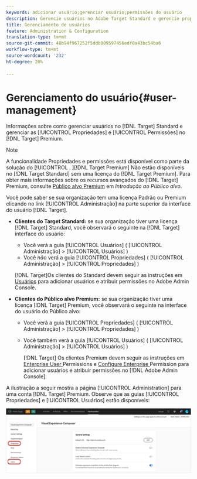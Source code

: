 ```yaml
---
keywords: adicionar usuário;gerenciar usuário;permissões do usuário
description: Gerencie usuários no Adobe Target Standard e gerencie propriedades e permissões corporativas no Adobe Target Premium.
title: Gerenciamento de usuários
feature: Administration & Configuration
translation-type: tm+mt
source-git-commit: 48b94f967252f5ddb009597456edf0a43bc54ba6
workflow-type: tm+mt
source-wordcount: '232'
ht-degree: 20%

---
```



# Gerenciamento do usuário{#user-management}

Informações sobre como gerenciar usuários no [!DNL Target] Standard e gerenciar as [!UICONTROL Propriedades] e [!UICONTROL Permissões] no [!DNL Target] Premium.

>[!NOTE]
>
>A funcionalidade Propriedades e permissões está disponível como parte da solução do [!UICONTROL . ][!DNL Target Premium] Não estão disponíveis no [!DNL Target Standard] sem uma licença do [!DNL Target Premium]. Para obter mais informações sobre os recursos avançados do [!DNL Target] Premium, consulte [Público alvo Premium](/help/c-intro/intro.md#premium) em *Introdução ao Público alvo*.

Você pode saber se sua organização tem uma licença Padrão ou Premium clicando no link [!UICONTROL Administração] na parte superior da interface do usuário [!DNL Target].

* **Clientes do Target Standard:** se sua organização tiver uma licença  [!DNL Target] Standard, você observará o seguinte na  [!DNL Target] interface do usuário:

   * Você verá a guia [!UICONTROL Usuários] ( [!UICONTROL Administração] > [!UICONTROL Usuários] )
   * Você *não* verá a guia [!UICONTROL Propriedades] ( [!UICONTROL Administração] > [!UICONTROL Propriedades] )

   [!DNL Target]Os clientes do Standard devem seguir as instruções em [Usuários](/help/administrating-target/c-user-management/c-user-management/user-management.md) para adicionar usuários e atribuir permissões no Adobe Admin Console.

* **Clientes do Público alvo Premium:** se sua organização tiver uma licença  [!DNL Target] Premium, você observará o seguinte na interface do usuário do Público alvo:

   * Você verá a guia [!UICONTROL Propriedades] ( [!UICONTROL Administração] > [!UICONTROL Propriedades] )
   * Você também verá a guia [!UICONTROL Usuários] ( [!UICONTROL Administração] > [!UICONTROL Usuários] )

      [!DNL Target] Os clientes Premium devem seguir as instruções em  [Enterprise User ](/help/administrating-target/c-user-management/property-channel/property-channel.md#concept_E396B16FA2024ADBA27BC056138F9838) Permissions e  [Configure Enterprise ](/help/administrating-target/c-user-management/property-channel/properties-overview.md#concept_22F2855DBF0D4754B9460F5D68749C71) Permission para adicionar usuários e atribuir permissões no  [!DNL Adobe Admin Console].

A ilustração a seguir mostra a página [!UICONTROL Administration] para uma conta [!DNL Target] Premium. Observe que as guias [!UICONTROL Propriedades] e [!UICONTROL Usuários] estão disponíveis:

![Guia Administração](/help/administrating-target/assets/premium.png)


